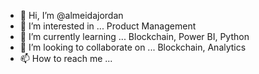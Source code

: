 - 👋 Hi, I’m @almeidajordan
- 👀 I’m interested in ... Product Management
- 🌱 I’m currently learning ... Blockchain, Power BI, Python
- 💞️ I’m looking to collaborate on ... Blockchain, Analytics
- 📫 How to reach me ... 

<!---
almeidajordan/almeidajordan is a ✨ special ✨ repository because its `README.md` (this file) appears on your GitHub profile.
You can click the Preview link to take a look at your changes.
--->
